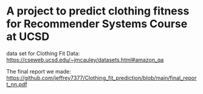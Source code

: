 # A project to predict clothing fitness for Recommender Systems Course at UCSD
data set for Clothing Fit Data: https://cseweb.ucsd.edu/~jmcauley/datasets.html#amazon_qa

The final report we made: https://github.com/jeffrey7377/Clothing_fit_prediction/blob/main/final_report_nn.pdf
